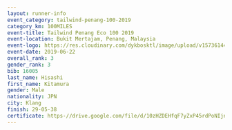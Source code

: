 ```yaml
--- 
layout: runner-info 
event_category: tailwind-penang-100-2019 
category_km: 100MILES 
event-title: Tailwind Penang Eco 100 2019 
event-location: Bukit Mertajam, Penang, Malaysia 
event-logo: https://res.cloudinary.com/dykbosktl/image/upload/v1573614442/Logo/Logo_gqlzi3.jpg 
event-date: 2019-06-22 
overall_rank: 3
gender_rank: 3
bib: 16005
last_name: Hisashi
first_name: Kitamura
gender: Male
nationality: JPN
city: Klang
finish: 29-05-38
certificate: https-//drive.google.com/file/d/10zHZDEHfqF7yZxP45rdPoNIjnLlw0ykI/view?usp=sharing
--- 
```

